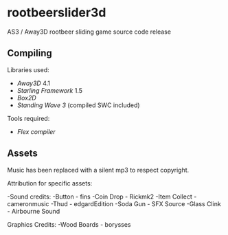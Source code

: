 # rootbeerslider3d
AS3 / Away3D rootbeer sliding game source code release

## Compiling
Libraries used:
- *Away3D* 4.1
- *Starling Framework* 1.5
- *Box2D*
- *Standing Wave 3* (compiled SWC included)

Tools required:
- *Flex compiler*

## Assets

Music has been replaced with a silent mp3 to respect copyright.

Attribution for specific assets:

-Sound credits:
-Button - fins
-Coin Drop - Rickmk2
-Item Collect - cameronmusic
-Thud - edgardEdition
-Soda Gun - SFX Source
-Glass Clink - Airbourne Sound

Graphics Credits:
-Wood Boards - borysses
